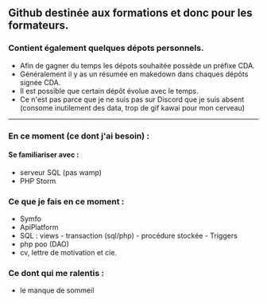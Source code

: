 ## Github destinée aux formations et donc pour les formateurs.  
### Contient également quelques dépots personnels.

+ Afin de gagner du temps les dépots souhaitée possède un préfixe CDA.
+ Généralement il y as un résumée en makedown dans chaques dépôts signée CDA.
+ Il est possible que certain dépôt évolue avec le temps.
+ Ce n'est pas parce que je ne suis pas sur Discord que je suis absent (consome inutilement des data, trop de gif kawai pour mon cerveau)

____

### En ce moment (ce dont j'ai besoin) : 

 #### Se familiariser avec :
+ serveur SQL (pas wamp)
+ PHP Storm

### Ce que je fais en ce moment :

+ Symfo
+ ApiPlatform
+ SQL : views - transaction (sql/php) - procédure stockée - Triggers
+ php poo (DAO)
+ cv, lettre de motivation et cie.

### Ce dont qui me ralentis :

+ le manque de sommeil

